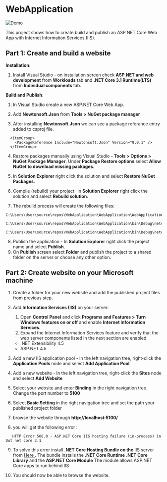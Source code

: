# WebApplication

![Demo](docs/demo.JPG)

 This project shows how to create,build and publish an ASP.NET Core Web App with Internet Information Services (IIS).




## Part 1: Create and build a website

**Installation:**

1. Install Visual Studio - on installation screen check  **ASP.NET and web development** from **Workloads** tab and **.NET Core 3.1 Runtime(LTS)** from **Individual components** tab.

**Build and Publish:**

1. In Visual Studio create a new ASP.NET Core Web App.

2. Add **Newtonsoft.Json** from **Tools > NuGet package manager** 

3. After installing **Newtonsoft.Json** we can see a package referance entry added to csproj file.
```
  <ItemGroup>
    <PackageReference Include="Newtonsoft.Json" Version="9.0.1" />
  </ItemGroup>
```
4. Restore packages manually using Visual Studio - **Tools > Options > NuGet Package Manager**. Under **Package Restore options** select **Allow NuGet to download missing packages**.

5. In **Solution Explorer** right click the solution and select **Restore NuGet Packages**.

6. Compile (rebuild) your project -In **Solution Explorer** right click the solution and select **Rebuild solution**. 
  
7. The rebuild process will create the following files:
```
C:\Users\User\source\repos\WebApplication\WebApplication\WebApplication.csproj

C:\Users\User\source\repos\WebApplication\WebApplication\bin\Debug\netcoreapp3.1\WebApplication.dll

C:\Users\User\source\repos\WebApplication\WebApplication\bin\Debug\netcoreapp3.1\WebApplication.Views.dll 
```
8. Publish the application - In **Solution Explorer** right click the project name and select
**Publish**.
9. On **Publish** screen select **Folder** and publish the project to a shared folder on the server or choose any other option.

## Part 2: Create website on your Microsoft machine

1. Create a folder for your new website and add the published project files from previous step.
2. Add **Information Services (IIS)** on your server:
   1. Open **Control Panel** and click **Programs and Features > Turn Windows features on or off** and enable **Internet Information Services**.
   2. Expand the Internet Information Services feature and verify that the web server        components listed in the next section are enabled.

   * .NET Extensibility 4.5
   * ASP.NET 4.5
3. Add a new IIS application pool - In the left navigation tree, right-click the **Application  Pools** node and select **Add Application Pool**

4. Add a new website - In the left navigation tree, right-click the **Sites** node and select **Add Website**
5. Select your website and enter **Binding** in the right navigation tree. Change the port number to **5100**
6. Select **Basic Setting** in the right navigation tree and set the path your published project folder
7. browse the website through **http://localhost:5100/**
8. you will get the following error :
```
   HTTP Error 500.0 - ASP.NET Core IIS hosting failure (in-process) in Dot net core 3.1
```
9. To solve this error install **.NET Core Hosting Bundle on the** IIS server from [Here ](https://dotnet.microsoft.com/en-us/download/dotnet/3.1).
   The bundle installs the **.NET Core Runtime**  **.NET Core Library** and the **ASP.NET Core Module** The module allows ASP.NET Core apps to run behind IIS

10. You should now be able to browse the website.
